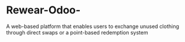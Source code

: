 # Rewear-Odoo-
A web-based platform that enables users to exchange unused clothing through direct swaps or a point-based redemption system
